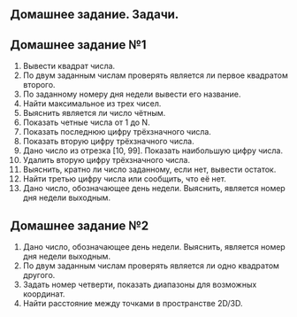 ## Домашнее задание. Задачи.
## Домашнее задание №1
1. Вывести квадрат числа.
2. По двум заданным числам проверять является ли первое квадратом второго.
3. По заданному номеру дня недели вывести его название.
4. Найти максимальное из трех чисел.
5. Выяснить является ли число чётным.
6. Показать четные числа от 1 до N.
7. Показать последнюю цифру трёхзначного числа.
8. Показать вторую цифру трёхзначного числа.
9. Дано число из отрезка [10, 99]. Показать наибольшую цифру числа.
10. Удалить вторую цифру трёхзначного числа.
11. Выяснить, кратно ли число заданному, если нет, вывести остаток.
12. Найти третью цифру числа или сообщить, что её нет.
13. Дано число, обозначающее день недели. Выяснить, является номер дня недели выходным.

## Домашнее задание №2
1. Дано число, обозначающее день недели. Выяснить, является номер дня недели выходным.
2. По двум заданным числам проверять является ли одно квадратом другого.
3. Задать номер четверти, показать диапазоны для возможных координат.
4. Найти расстояние между точками в пространстве 2D/3D.
